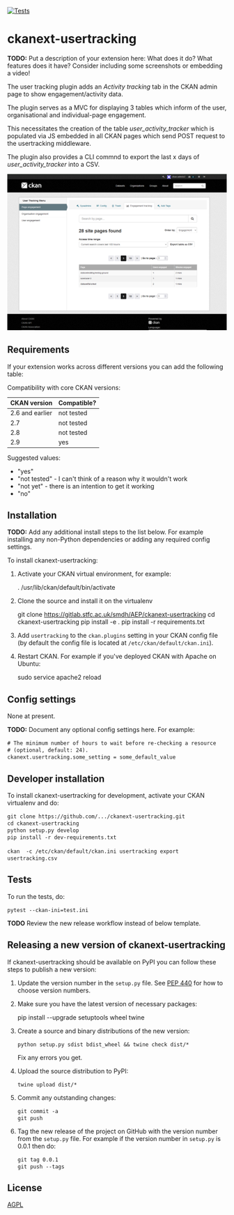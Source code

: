 [![Tests](https://github.com/.../ckanext-usertracking/workflows/Tests/badge.svg?branch=main)](https://github.com/.../ckanext-usertracking/actions)

# ckanext-usertracking

**TODO:** 
Put a description of your extension here:  What does it do? What features does it have? Consider including some screenshots or embedding a video!

The user tracking plugin adds an _Activity tracking_ tab in the CKAN admin page to show engagement/activity data.

The plugin serves as a MVC for displaying 3 tables which inform of the user, organisational and individual-page engagement.

This necessitates the creation of the table _user_activity_tracker_ which is populated via JS embedded in all CKAN pages which send POST request to the usertracking middleware.

The plugin also provides a CLI commnd to export the last x days of _user_activity_tracker_ into a CSV.


![User Engagement 1 page](./PageEngagement10Page.PNG)

## Requirements

If your extension works across different versions you can add the following table:

Compatibility with core CKAN versions:

| CKAN version    | Compatible?   |
| --------------- | ------------- |
| 2.6 and earlier | not tested    |
| 2.7             | not tested    |
| 2.8             | not tested    |
| 2.9             | yes           |

Suggested values:

* "yes"
* "not tested" - I can't think of a reason why it wouldn't work
* "not yet" - there is an intention to get it working
* "no"


## Installation

**TODO:** Add any additional install steps to the list below.
   For example installing any non-Python dependencies or adding any required
   config settings.

To install ckanext-usertracking:

1. Activate your CKAN virtual environment, for example:

     . /usr/lib/ckan/default/bin/activate

2. Clone the source and install it on the virtualenv

    git clone https://gitlab.stfc.ac.uk/smdh/AEP/ckanext-usertracking
    cd ckanext-usertracking
    pip install -e .
	pip install -r requirements.txt

3. Add `usertracking` to the `ckan.plugins` setting in your CKAN
   config file (by default the config file is located at
   `/etc/ckan/default/ckan.ini`).

4. Restart CKAN. For example if you've deployed CKAN with Apache on Ubuntu:

     sudo service apache2 reload


## Config settings

None at present.

**TODO:** Document any optional config settings here. For example:

	# The minimum number of hours to wait before re-checking a resource
	# (optional, default: 24).
	ckanext.usertracking.some_setting = some_default_value


## Developer installation

To install ckanext-usertracking for development, activate your CKAN virtualenv and
do:

    git clone https://github.com/.../ckanext-usertracking.git
    cd ckanext-usertracking
    python setup.py develop
    pip install -r dev-requirements.txt

    ckan  -c /etc/ckan/default/ckan.ini usertracking export usertracking.csv

## Tests

To run the tests, do:

    pytest --ckan-ini=test.ini


**TODO** 
Review the new release workflow instead of below template.

## Releasing a new version of ckanext-usertracking

If ckanext-usertracking should be available on PyPI you can follow these steps to publish a new version:

1. Update the version number in the `setup.py` file. See [PEP 440](http://legacy.python.org/dev/peps/pep-0440/#public-version-identifiers) for how to choose version numbers.

2. Make sure you have the latest version of necessary packages:

    pip install --upgrade setuptools wheel twine

3. Create a source and binary distributions of the new version:

       python setup.py sdist bdist_wheel && twine check dist/*

   Fix any errors you get.

4. Upload the source distribution to PyPI:

       twine upload dist/*

5. Commit any outstanding changes:

       git commit -a
       git push

6. Tag the new release of the project on GitHub with the version number from
   the `setup.py` file. For example if the version number in `setup.py` is
   0.0.1 then do:

       git tag 0.0.1
       git push --tags

## License

[AGPL](https://www.gnu.org/licenses/agpl-3.0.en.html)

